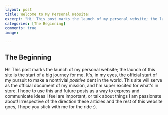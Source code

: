 ```yaml
---
layout: post
title: Welcome to My Personal Website! 
excerpt: "Hi! This post marks the launch of my personal website; the launch of this site is the start of a big journey for me. It's, in my eyes, the official start of my pursuit to make a nontrivial positive dent in the world. This site will serve as the official document of my mission, and I'm super excited for what's in store. I hope to use this and future posts as a way to express and communicate ideas I feel are important, or talk about things I am passionate about! Irrespective of the direction these articles and the rest of this website goes, I hope you stick with me for the ride :). "
categories: [The Beginning]
comments: true
image:

---
```


## The Beginning

Hi! This post marks the launch of my personal website; the launch of this site is the start of a big journey for me. It's, in my eyes, the official start of my pursuit to make a nontrivial *positive* dent in the world. This site will serve as the official document of my mission, and I'm super excited for what's in store. I hope to use this and future posts as a way to express and communicate ideas I feel are important, or talk about things I am passionate about! Irrespective of the direction these articles and the rest of this website goes, I hope you stick with me for the ride :). 
